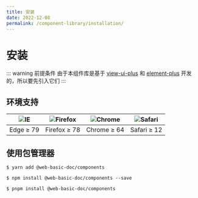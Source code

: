 ```yaml
---
title: 安装
date: 2022-12-08
permalink: /component-library/installation/
---
```


# 安装

::: warning 前提条件
由于本组件库是基于 [view-ui-plus](https://www.iviewui.com/view-ui-plus/guide/install) 和 [element-plus](https://element-plus.gitee.io/zh-CN/guide/installation.html) 开发的，所以要先引入它们
:::

## 环境支持

| ![IE](https://cdn.jsdelivr.net/npm/@browser-logos/edge/edge_32x32.png) | ![Firefox](https://cdn.jsdelivr.net/npm/@browser-logos/firefox/firefox_32x32.png) | ![Chrome](https://cdn.jsdelivr.net/npm/@browser-logos/chrome/chrome_32x32.png) | ![Safari](https://cdn.jsdelivr.net/npm/@browser-logos/safari/safari_32x32.png) |
| ---------------------------------------------------------------------- | --------------------------------------------------------------------------------- | ------------------------------------------------------------------------------ | ------------------------------------------------------------------------------ |
| Edge ≥ 79                                                              | Firefox ≥ 78                                                                      | Chrome ≥ 64                                                                    | Safari ≥ 12                                                                    |

## 使用包管理器

<CodeGroup>
  <CodeGroupItem title="YARN">

```bash:no-line-numbers
$ yarn add @web-basic-doc/components
```

  </CodeGroupItem>

  <CodeGroupItem title="NPM" active>

```bash:no-line-numbers
$ npm install @web-basic-doc/components --save
```

  </CodeGroupItem>
  <CodeGroupItem title="PNPM" active>

```bash:no-line-numbers
$ pnpm install @web-basic-doc/components
```

  </CodeGroupItem>
</CodeGroup>
